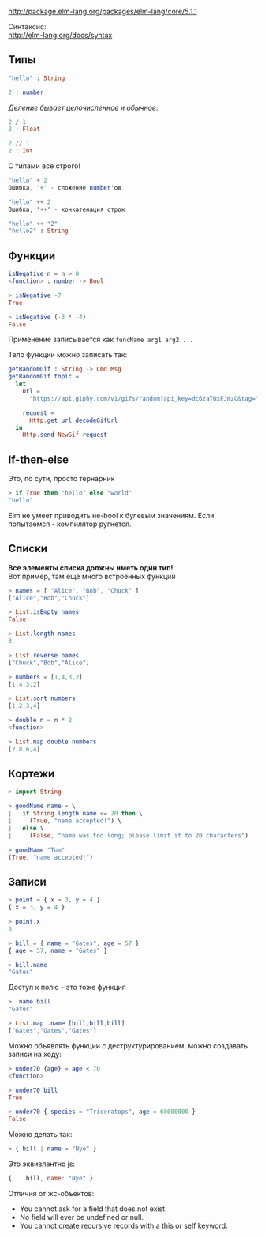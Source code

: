http://package.elm-lang.org/packages/elm-lang/core/5.1.1

Синтаксис:  
http://elm-lang.org/docs/syntax

## Типы
```elm
"hello" : String

2 : number
```

_Деление бывает целочисленное и обычное_:
```elm
2 / 1
2 : Float

2 // 1
2 : Int
```

С типами все строго!
```elm
"hello" + 2
Ошибка, '+' - сложение number'ов

"hello" ++ 2
Ошибка, '++' - конкатенация строк

"hello" ++ "2"
"hello2" : String
```

## Функции
```elm
isNegative n = n > 0
<function> : number -> Bool

> isNegative -7
True

> isNegative (-3 * -4)
False
```

Применение записывается как `funcName arg1 arg2 ...`

Тело функции можно записать так:
```elm
getRandomGif : String -> Cmd Msg
getRandomGif topic =
  let
    url =
      "https://api.giphy.com/v1/gifs/random?api_key=dc6zaTOxFJmzC&tag=" ++ topic

    request =
      Http.get url decodeGifUrl
  in
    Http.send NewGif request
```

## If-then-else
Это, по сути, просто тернарник
```elm
> if True then "hello" else "world"
"hello"
```

Elm не умеет приводить не-bool к булевым значениям. Если попытаемся - компилятор ругнется.  

## Списки
__Все элементы списка должны иметь один тип!__  
Вот пример, там еще много встроенных функций
```elm
> names = [ "Alice", "Bob", "Chuck" ]
["Alice","Bob","Chuck"]

> List.isEmpty names
False

> List.length names
3

> List.reverse names
["Chuck","Bob","Alice"]

> numbers = [1,4,3,2]
[1,4,3,2]

> List.sort numbers
[1,2,3,4]

> double n = n * 2
<function>

> List.map double numbers
[2,8,6,4]
```

## Кортежи
```elm
> import String

> goodName name = \
|   if String.length name <= 20 then \
|     (True, "name accepted!") \
|   else \
|     (False, "name was too long; please limit it to 20 characters")

> goodName "Tom"
(True, "name accepted!")
```

## Записи
```elm
> point = { x = 3, y = 4 }
{ x = 3, y = 4 }

> point.x
3

> bill = { name = "Gates", age = 57 }
{ age = 57, name = "Gates" }

> bill.name
"Gates"
```

Доступ к полю - это тоже функция
```elm
> .name bill
"Gates"

> List.map .name [bill,bill,bill]
["Gates","Gates","Gates"]
```

Можно объявлять функции с деструктурированием, можно создавать записи на ходу:
```elm
> under70 {age} = age < 70
<function>

> under70 bill
True

> under70 { species = "Triceratops", age = 68000000 }
False
```

Можно делать так:
```elm
> { bill | name = "Nye" }
```
Это эквивлентно js:
```javascript
{ ...bill, name: "Nye" }
```

Отличия от жс-объектов:
- You cannot ask for a field that does not exist.
- No field will ever be undefined or null.
- You cannot create recursive records with a this or self keyword.
